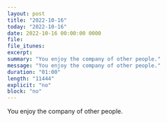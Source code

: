 ```yaml
---
layout: post
title: "2022-10-16"
today: "2022-10-16"
date: 2022-10-16 00:00:00 0000
file:
file_itunes:
excerpt:
summary: "You enjoy the company of other people."
message: "You enjoy the company of other people."
duration: "01:00"
length: "11444"
explicit: "no"
block: "no"
---
```

You enjoy the company of other people.

